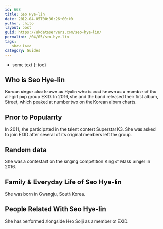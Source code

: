 ```yaml
---
id: 668
title: Seo Hye-lin
date: 2012-04-05T00:36:26+00:00
author: chito
layout: post
guid: https://ukdataservers.com/seo-hye-lin/
permalink: /04/05/seo-hye-lin
tags:
 - show love
category: Guides
---
```


* some text
{: toc}
          
          
## Who is  Seo Hye-lin
                  
                  
                  
Korean singer also known as Hyelin who is best known as a member of the all-girl pop group EXID. In 2016, she and the band released their first album, Street, which peaked at number two on the Korean album charts.
                  
                
                
                
## Prior to Popularity 
                  
                  
                  
In 2011, she participated in the talent contest Superstar K3. She was asked to join EXID after several of its original members left the group.
                  
                
                
                
## Random data 
                  
                  
                  
She was a contestant on the singing competition King of Mask Singer in 2016.
                  
                
                
                
## Family & Everyday Life of Seo Hye-lin
                  
                  
                  
She was born in Gwangju, South Korea.
                  
                
                
                
## People Related With  Seo Hye-lin
                  
                  
                  
She has performed alongside Heo Solji as a member of EXID.
                  
                
              
            
          
          
          
    
    
  
